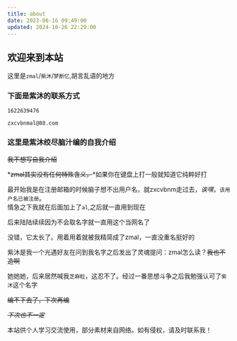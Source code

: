 ```yaml
---
title: about
date: 2023-06-16 09:49:00
updated: 2024-10-26 22:29:00
---
```

## 欢迎来到本站

这里是`zmal`/`紫沐`/`梦断忆`,胡言乱语的地方

### 下面是紫沐的联系方式

```QQ
1622639476
```

```邮箱
zxcvbnmal@88.com
```

### 这里是紫沐绞尽脑汁编的自我介绍
~~我不想写自我介绍~~

*~~zmal其实没有任何特殊含义，~~*如果你在键盘上打一般就知道它纯粹好打

最开始我是在注册邮箱的时候脑子想不出用户名，就zxcvbnm走过去，*诶嘿*，`该用户名已被注册`。<br>情急之下我就在后面加上了`al`,之后就一直用到现在

后来陆陆续续因为不会取名字就一直用这个当网名了<br>

没错，它太长了。用着用着就被我精简成了zmal，一直没重名挺好的

紫沐是我一个光遇好友在问到我名字之后发出了灵魂提问：zmal怎么读？~~我也不造啊~~

她她她，后来居然喊我`芝麻粒`，这忍不了。经过一番思想斗争之后我勉强认可了`紫沐`这个名字

~~编不下去了，下次再编~~

*~~下次也不一定~~*

本站供个人学习交流使用，部分素材来自网络。如有侵权，请及时联系我！